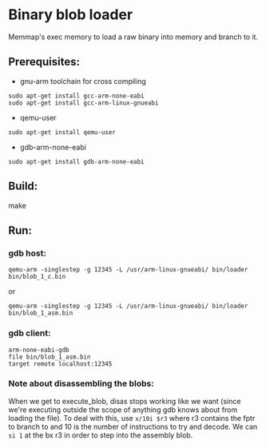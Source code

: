 # Binary blob loader
Memmap's exec memory to load a raw binary into memory and branch to it.

## Prerequisites:

* gnu-arm toolchain for cross compiling
```
sudo apt-get install gcc-arm-none-eabi
sudo apt-get install gcc-arm-linux-gnueabi
```

* qemu-user
```
sudo apt-get install qemu-user
```

* gdb-arm-none-eabi
```
sudo apt-get install gdb-arm-none-eabi
```

## Build:
make

## Run:
### gdb host:
```
qemu-arm -singlestep -g 12345 -L /usr/arm-linux-gnueabi/ bin/loader bin/blob_1_c.bin
```
or
```
qemu-arm -singlestep -g 12345 -L /usr/arm-linux-gnueabi/ bin/loader bin/blob_1_asm.bin
```

### gdb client:
```
arm-none-eabi-gdb
file bin/blob_1_asm.bin
target remote localhost:12345
```

### Note about disassembling the blobs:

When we get to execute_blob, disas stops working like we want (since we're executing outside the scope of anything gdb knows about from loading the file). To deal with this, use ```x/10i $r3``` where r3 contains the fptr to branch to and 10 is the number of instructions to try and decode. We can ```si 1``` at the bx r3 in order to step into the assembly blob.

